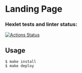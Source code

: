 # Landing Page

### Hexlet tests and linter status:

[![Actions Status](https://github.com/acidmange/layout-designer-project-58/workflows/hexlet-check/badge.svg)](https://github.com/acidmange/layout-designer-project-58/actions)

## Usage
```
$ make install
$ make deploy
```
